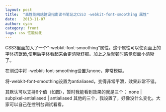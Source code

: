 ```yaml
---
layout: post
title:  "高性能网站建设指南读书笔记之CSS3 -webkit-font-smoothing 属性"
date:   2013-11-07
author: cyan
category: front
tags: css 性能优化
---
```


CSS3里面加入了一个“-webkit-font-smoothing”属性。这个属性可以使页面上的字体抗锯齿,使用后字体看起来会更清晰舒服。加上之后就顿时感觉页面小清晰了。


在测试中将 -webkit-font-smoothing设置为none，非常模糊。


将-webkit-font-smoothing设置为antialiased，变得非常平滑，效果非常不错。


其默认可以支持6个值（如图），暂时我能看到效果的就是三个：
none | subpixel-antialiased | antialiased
其他的三个，我设置了，好像没什么变化。大家可以自己在控制台调试看看。

<img src="{{ '/img/post/1312193.jpg' | prepend: site.baseurl }}" alt=""> 